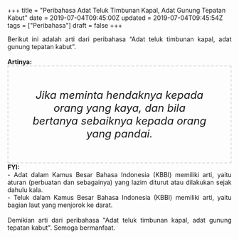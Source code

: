+++
title = "Peribahasa Adat Teluk Timbunan Kapal, Adat Gunung Tepatan Kabut"
date = 2019-07-04T09:45:00Z
updated = 2019-07-04T09:45:54Z
tags = ["Peribahasa"]
draft = false
+++

<div dir="ltr" style="text-align: left;" trbidi="on"><div style="text-align: justify;">Berikut ini adalah arti dari peribahasa “Adat teluk timbunan kapal, adat gunung tepatan kabut”.</div><br /><div style="text-align: justify;"><b>Artinya:</b></div><div style="border: 2px dashed #ddd; font-size: 24px; height: auto; margin: 0 auto; padding: 50px; text-align: center; width: auto;"><i>Jika meminta hendaknya kepada orang yang kaya, dan bila bertanya sebaiknya kepada orang yang pandai.</i></div><div style="text-align: justify;"><b>FYI:</b><br />- Adat dalam Kamus Besar Bahasa Indonesia (KBBI) memiliki arti, yaitu aturan (perbuatan dan sebagainya) yang lazim diturut atau dilakukan sejak dahulu kala.<br />- Teluk dalam Kamus Besar Bahasa Indonesia (KBBI) memiliki arti, yaitu bagian laut yang menjorok ke darat.<br /><br /></div><div style="text-align: justify;">Demikian arti dari peribahasa "Adat teluk timbunan kapal, adat gunung tepatan kabut". Semoga bermanfaat.</div></div>
